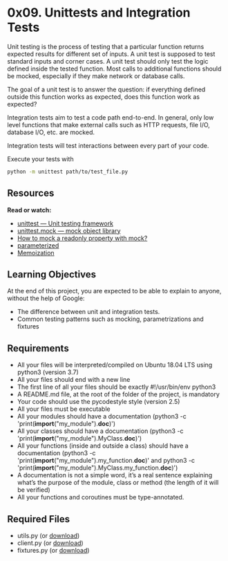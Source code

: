 # 0x09. Unittests and Integration Tests

Unit testing is the process of testing that a particular function returns expected results for different set of inputs. A unit test is supposed to test standard inputs and corner cases. A unit test should only test the logic defined inside the tested function. Most calls to additional functions should be mocked, especially if they make network or database calls.

The goal of a unit test is to answer the question: if everything defined outside this function works as expected, does this function work as expected?

Integration tests aim to test a code path end-to-end. In general, only low level functions that make external calls such as HTTP requests, file I/O, database I/O, etc. are mocked.

Integration tests will test interactions between every part of your code.

Execute your tests with

```sh
python -m unittest path/to/test_file.py
```

## Resources

**Read or watch:**

- [unittest — Unit testing framework](https://intranet.hbtn.io/rltoken/CZk1PZz753_Dz-0IoyGiyA)
- [unittest.mock — mock object library](https://intranet.hbtn.io/rltoken/QEQFuhCQnu--N3p-K2jL2Q)
- [How to mock a readonly property with mock?](https://intranet.hbtn.io/rltoken/jPX7moqAyFOKcP-Es1R5LQ)
- [parameterized](https://intranet.hbtn.io/rltoken/GkU3bOnYHUtRWGSKmuSQyg)
- [Memoization](https://intranet.hbtn.io/rltoken/bdcbwegwwMOr1QZJIwAMsw)

## Learning Objectives

At the end of this project, you are expected to be able to explain to anyone, without the help of Google:

- The difference between unit and integration tests.
- Common testing patterns such as mocking, parametrizations and fixtures

## Requirements

- All your files will be interpreted/compiled on Ubuntu 18.04 LTS using python3 (version 3.7)
- All your files should end with a new line
- The first line of all your files should be exactly #!/usr/bin/env python3
- A README.md file, at the root of the folder of the project, is mandatory
- Your code should use the pycodestyle style (version 2.5)
- All your files must be executable
- All your modules should have a documentation (python3 -c 'print(__import__("my_module").__doc__)')
- All your classes should have a documentation (python3 -c 'print(__import__("my_module").MyClass.__doc__)')
- All your functions (inside and outside a class) should have a documentation (python3 -c 'print(__import__("my_module").my_function.__doc__)' and python3 -c 'print(__import__("my_module").MyClass.my_function.__doc__)')
- A documentation is not a simple word, it’s a real sentence explaining what’s the purpose of the module, class or method (the length of it will be verified)
- All your functions and coroutines must be type-annotated.

## Required Files

- utils.py (or [download](https://intranet-projects-files.s3.amazonaws.com/webstack/utils.py))
- client.py (or [download](https://intranet-projects-files.s3.amazonaws.com/webstack/client.py))
- fixtures.py (or [download](https://intranet-projects-files.s3.amazonaws.com/webstack/fixtures.py))
